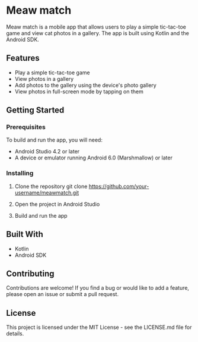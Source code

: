 # Meaw match

Meaw match is a mobile app that allows users to play a simple tic-tac-toe game and view cat photos in a gallery. The app is built using Kotlin and the Android SDK.

## Features

- Play a simple tic-tac-toe game
- View photos in a gallery
- Add photos to the gallery using the device's photo gallery
- View photos in full-screen mode by tapping on them

## Getting Started

### Prerequisites

To build and run the app, you will need:

- Android Studio 4.2 or later
- A device or emulator running Android 6.0 (Marshmallow) or later

### Installing

1. Clone the repository
git clone https://github.com/your-username/meawmatch.git

2. Open the project in Android Studio

3. Build and run the app

## Built With

- Kotlin
- Android SDK

## Contributing

Contributions are welcome! If you find a bug or would like to add a feature, please open an issue or submit a pull request.

## License

This project is licensed under the MIT License - see the LICENSE.md file for details.
